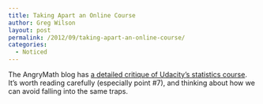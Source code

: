 ```yaml
---
title: Taking Apart an Online Course
author: Greg Wilson
layout: post
permalink: /2012/09/taking-apart-an-online-course/
categories:
  - Noticed
---
```

The AngryMath blog has [a detailed critique of Udacity&#8217;s statistics course][1]. It&#8217;s worth reading carefully (especially point #7), and thinking about how we can avoid falling into the same traps.

 [1]: http://www.angrymath.com/2012/09/udacity-statistics-101.html